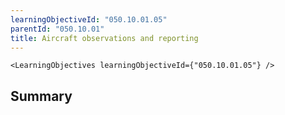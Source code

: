 ```yaml
---
learningObjectiveId: "050.10.01.05"
parentId: "050.10.01"
title: Aircraft observations and reporting
---
```


```tsx eval
<LearningObjectives learningObjectiveId={"050.10.01.05"} />
```

## Summary
